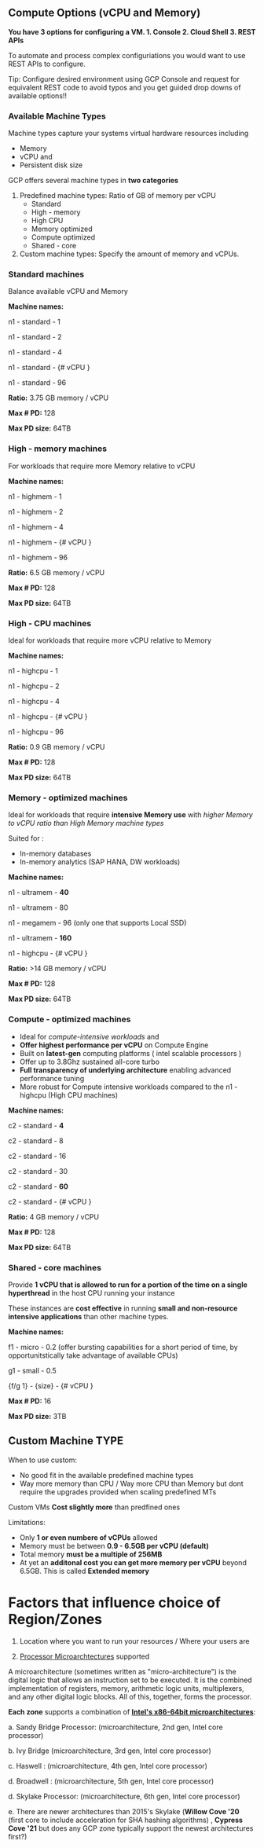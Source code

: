 ## Compute Options (vCPU and Memory)

**You have 3 options for configuring a VM. 1. Console 2. Cloud Shell 3. REST APIs**

To automate and process complex configuriations you would want to use REST APIs to configure.

Tip: Configure desired environment using GCP Console and request for equivalent REST code to avoid typos and you get guided drop downs of available options!!

### Available Machine Types

Machine types capture your systems virtual hardware resources including
- Memory 
- vCPU and
- Persistent disk size

GCP offers several machine types in **two categories**

1. Predefined machine types: Ratio of GB of memory per vCPU
    - Standard
    - High - memory
    - High CPU
    - Memory optimized
    - Compute optimized
    - Shared - core
2. Custom machine types: Specify the amount of memory and vCPUs.

### Standard machines
Balance available vCPU and Memory

**Machine names:**

n1 - standard - 1

n1 - standard - 2

n1 - standard - 4

n1 - standard - {# vCPU }

n1 - standard - 96

**Ratio:** 3.75 GB memory / vCPU

**Max # PD:** 128

**Max PD size:** 64TB

### High - memory machines
For workloads that require more Memory relative to vCPU

**Machine names:**

n1 - highmem - 1

n1 - highmem - 2

n1 - highmem - 4

n1 - highmem - {# vCPU }

n1 - highmem - 96

**Ratio:** 6.5 GB memory / vCPU

**Max # PD:** 128

**Max PD size:** 64TB

### High - CPU machines
Ideal for workloads that require more vCPU relative to Memory

**Machine names:**

n1 - highcpu - 1

n1 - highcpu - 2

n1 - highcpu - 4

n1 - highcpu - {# vCPU }

n1 - highcpu - 96

**Ratio:** 0.9 GB memory / vCPU

**Max # PD:** 128

**Max PD size:** 64TB

### Memory - optimized machines
Ideal for workloads that require **intensive Memory use** with *higher Memory to vCPU ratio than High Memory machine types*

Suited for :
- In-memory databases
- In-memory analytics (SAP HANA, DW workloads)

**Machine names:**

n1 - ultramem - **40**

n1 - ultramem - 80

n1 - megamem - 96 (only one that supports Local SSD)

n1 - ultramem - **160**

n1 - highcpu - {# vCPU }

**Ratio:** >14 GB memory / vCPU

**Max # PD:** 128

**Max PD size:** 64TB

### Compute - optimized machines
- Ideal for *compute-intensive workloads* and 
- **Offer highest performance per vCPU** on Compute Engine
- Built on **latest-gen** computing platforms ( intel scalable processors )
- Offer up to 3.8Ghz sustained all-core turbo
- **Full transparency of underlying architecture** enabling advanced performance tuning
- More robust for Compute intensive workloads compared to the n1 - highcpu (High CPU machines)

**Machine names:**

c2 - standard - **4**

c2 - standard - 8

c2 - standard - 16

c2 - standard - 30

c2 - standard - **60**

c2 - standard - {# vCPU }

**Ratio:** 4 GB memory / vCPU

**Max # PD:** 128

**Max PD size:** 64TB

### Shared - core machines

Provide **1 vCPU that is allowed to run for a portion of the time on a single hyperthread** in the host CPU running your instance

These instances are **cost effective** in running **small and non-resource intensive applications** than other machine types.

**Machine names:**

f1 - micro - 0.2 (offer bursting capabilities for a short period of time, by opportunitstically take advantage of available CPUs)

g1 - small - 0.5

{f/g 1} - {size} - {# vCPU }

**Max # PD:** 16

**Max PD size:** 3TB

## Custom Machine TYPE

When to use custom:
- No good fit in the available predefined machine types
- Way more memory than CPU / Way more CPU than Memory but dont require the upgrades provided when scaling predefined MTs

Custom VMs **Cost slightly more** than predfined ones

Limitations:
- Only **1 or even numbere of vCPUs** allowed
- Memory must be between **0.9 - 6.5GB per vCPU (default)**
- Total memory **must be a multiple of 256MB**
- At yet an **additonal cost you can get more memory per vCPU** beyond 6.5GB. This is called **Extended memory**

# Factors that influence choice of Region/Zones

1. Location where you want to run your resources / Where your users are 

2. [Processor Microarchtectures](https://www.allaboutcircuits.com/technical-articles/what-is-a-microarchitecture-processor-register-files-ARM-core/#:~:text=A%20microarchitecture%20%28sometimes%20written%20as%20%22micro-architecture%22%29%20is%20the,blocks.%20All%20of%20this%2C%20together%2C%20forms%20the%20processor.) supported

A microarchitecture (sometimes written as "micro-architecture") is the digital logic that allows an instruction set to be executed. It is the combined implementation of registers, memory, arithmetic logic units, multiplexers, and any other digital logic blocks. All of this, together, forms the processor.

**Each zone** supports a combination of **[Intel's x86-64bit microarchitectures](https://en.wikipedia.org/wiki/List_of_Intel_CPU_microarchitectures#:~:text=x86%20microarchitectures%20%20%20%20Year%20%20,%20%201500%20%2029%20more%20rows%20)**: 

a. Sandy Bridge Processor: (microarchitecture, 2nd gen, Intel core processor)

b. Ivy Bridge (microarchitecture, 3rd gen, Intel core processor)

c. Haswell : (microarchitecture, 4th gen, Intel core processor)

d. Broadwell : (microarchitecture, 5th gen, Intel core processor)

d. Skylake Processor: (microarchitecture, 6th gen, Intel core processor)

e. There are newer architectures than 2015's Skylake (**Willow Cove '20** (first core to include acceleration for SHA hashing algorithms) , **Cypress Cove '21** but does any GCP zone typically support the newest architectures first?)
